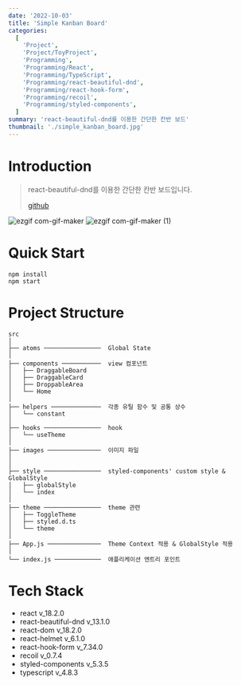 ```yaml
---
date: '2022-10-03'
title: 'Simple Kanban Board'
categories:
  [
    'Project',
    'Project/ToyProject',
    'Programming',
    'Programming/React',
    'Programming/TypeScript',
    'Programming/react-beautiful-dnd',
    'Programming/react-hook-form',
    'Programming/recoil',
    'Programming/styled-components',
  ]
summary: 'react-beautiful-dnd를 이용한 간단한 칸반 보드'
thumbnail: './simple_kanban_board.jpg'
---
```


# Introduction

> react-beautiful-dnd를 이용한 간단한 칸반 보드입니다.
>
> [github](https://github.com/COYO-HM/Simple-Kanban-Board.git)

![ezgif com-gif-maker](https://user-images.githubusercontent.com/56423604/190454639-62c2abb5-359b-4e33-bc6a-fe45c2fcf3c1.gif)
![ezgif com-gif-maker (1)](https://user-images.githubusercontent.com/56423604/190454736-c55b9ec0-4d28-436e-bb20-7955f2828167.gif)

# Quick Start

```shell
npm install
npm start
```

# Project Structure

```Plain text
src
│
├── atoms ────────────────  Global State
│
├── components ───────────  view 컴포넌트
│   ├── DraggableBoard
│   ├── DraggableCard
│   ├── DroppableArea
│   └── Home
│
├── helpers ──────────────  각종 유틸 함수 및 공통 상수
│   └── constant
│
├── hooks ────────────────  hook
│   └── useTheme
│
├── images ───────────────  이미지 파일
│
│
├── style ────────────────  styled-components' custom style & GlobalStyle
│   ├── globalStyle
│   └── index
│
├── theme ────────────────  theme 관련
│   ├── ToggleTheme
│   ├── styled.d.ts
│   └── theme
│
├── App.js ───────────────  Theme Context 적용 & GlobalStyle 적용
│
└── index.js ─────────────  애플리케이션 엔트리 포인트
```

# Tech Stack

- react v_18.2.0
- react-beautiful-dnd v_13.1.0
- react-dom v_18.2.0
- react-helmet v_6.1.0
- react-hook-form v_7.34.0
- recoil v_0.7.4
- styled-components v_5.3.5
- typescript v_4.8.3
